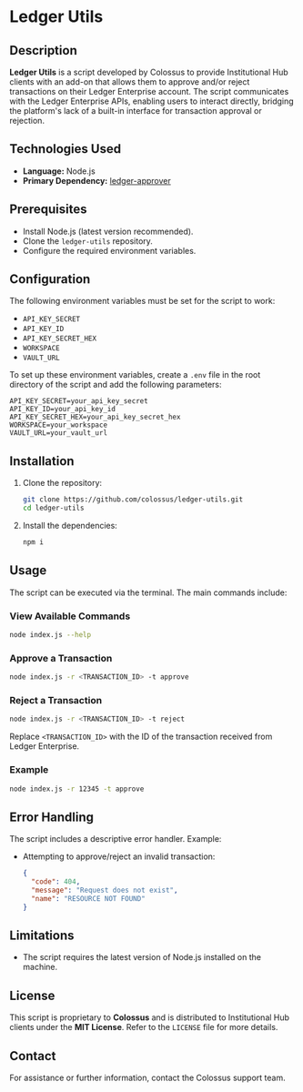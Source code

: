 # Ledger Utils

## Description
**Ledger Utils** is a script developed by Colossus to provide Institutional Hub clients with an add-on that allows them to approve and/or reject transactions on their Ledger Enterprise account. The script communicates with the Ledger Enterprise APIs, enabling users to interact directly, bridging the platform's lack of a built-in interface for transaction approval or rejection.

## Technologies Used
- **Language:** Node.js
- **Primary Dependency:** [ledger-approver](https://www.npmjs.com/package/ledger-approver)

## Prerequisites
- Install Node.js (latest version recommended).
- Clone the `ledger-utils` repository.
- Configure the required environment variables.

## Configuration
The following environment variables must be set for the script to work:

- `API_KEY_SECRET`
- `API_KEY_ID`
- `API_KEY_SECRET_HEX`
- `WORKSPACE`
- `VAULT_URL`

To set up these environment variables, create a `.env` file in the root directory of the script and add the following parameters:

```env
API_KEY_SECRET=your_api_key_secret
API_KEY_ID=your_api_key_id
API_KEY_SECRET_HEX=your_api_key_secret_hex
WORKSPACE=your_workspace
VAULT_URL=your_vault_url
```

## Installation
1. Clone the repository:
   ```bash
   git clone https://github.com/colossus/ledger-utils.git
   cd ledger-utils
   ```
2. Install the dependencies:
   ```bash
   npm i
   ```

## Usage
The script can be executed via the terminal. The main commands include:

### View Available Commands
```bash
node index.js --help
```

### Approve a Transaction
```bash
node index.js -r <TRANSACTION_ID> -t approve
```

### Reject a Transaction
```bash
node index.js -r <TRANSACTION_ID> -t reject
```

Replace `<TRANSACTION_ID>` with the ID of the transaction received from Ledger Enterprise.

### Example
```bash
node index.js -r 12345 -t approve
```

## Error Handling
The script includes a descriptive error handler. Example:

- Attempting to approve/reject an invalid transaction:
  ```json
  {
    "code": 404,
    "message": "Request does not exist",
    "name": "RESOURCE NOT FOUND"
  }
  ```

## Limitations
- The script requires the latest version of Node.js installed on the machine.

## License
This script is proprietary to **Colossus** and is distributed to Institutional Hub clients under the **MIT License**. Refer to the `LICENSE` file for more details.

## Contact
For assistance or further information, contact the Colossus support team.
